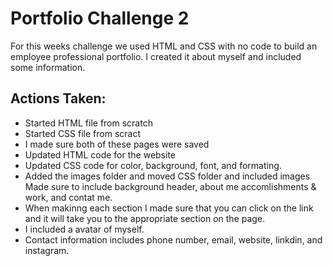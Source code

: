 # Portfolio Challenge 2

For this weeks challenge we used HTML and CSS with no code to build an employee professional portfolio. I created it about myself and included some information. 

## Actions Taken:
* Started HTML file from scratch
* Started CSS file from scract
* I made sure both of these pages were saved
* Updated HTML code for the website 
* Updated CSS code for color, background, font, and formating.
* Added the images folder and moved CSS folder and included images
Made sure to include background header, about me accomlishments & work, and contat me.
* When makinng each section I made sure that you can click on the link and it will take you to the appropriate section on the page. 
* I included a avatar of myself. 
* Contact information includes phone number, email,  website, linkdin, and instagram. 

